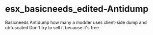 # esx_basicneeds_edited-Antidump
Basicneeds Antidump how many a modder uses client-side dump and obfuscated Don't try to sell it because it's free
